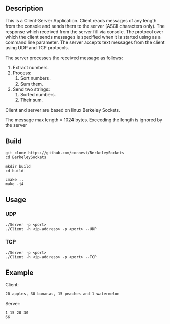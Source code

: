 ## Description

This is a Client-Server Application. Client reads
messages of any length from the console and sends them to the server (ASCII characters only). The response which received from the server fill via console. The protocol over which the client sends messages is specified when it is started using as a command line parameter. The server accepts text messages from the client using UDP and TCP protocols.

The server processes the received message as follows:
1. Extract numbers.
2. Process:
   1. Sort numbers.
   2. Sum them.
3. Send two strings:
   1. Sorted numbers.
   2. Their sum.

Client and server are based on linux Berkeley Sockets.

The message max length = 1024 bytes. Exceeding the length is ignored by the server

## Build

```
git clone https://github.com/connest/BerkeleySockets
cd BerkeleySockets

mkdir build
cd build

cmake ..
make -j4
```

## Usage

### UDP

```
./Server -p <port>
./Client -h <ip-address> -p <port> --UDP
```
### TCP

```
./Server -p <port>
./Client -h <ip-address> -p <port> --TCP
```

## Example

Client:

```
20 apples, 30 bananas, 15 peaches and 1 watermelon
```

Server:

```
1 15 20 30
66
```